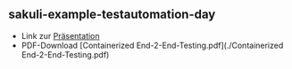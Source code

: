 ## sakuli-example-testautomation-day

* Link zur [Präsentation](https://rawgit.com/toschneck/presentation/sakuli-testautomation-day/index.html#/)
* PDF-Download [Containerized End-2-End-Testing.pdf](./Containerized End-2-End-Testing.pdf)
